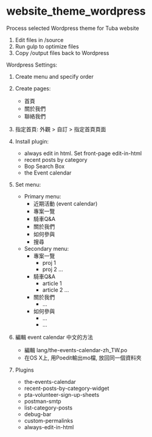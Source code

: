 # website_theme_wordpress

Process selected Wordpress theme for Tuba website

1. Edit files in /source
2. Run gulp to optimize files
3. Copy /output files back to Wordpress

Wordpress Settings:

1. Create menu and specify order

2. Create pages:
    - 首頁
    - 關於我們
    - 聯絡我們

3. 指定首頁: 外觀 > 自訂 > 指定首頁頁面

4. Install plugin:
    - always edit in html. Set front-page edit-in-html
    - recent posts by category
    - Bop Search Box
    - the Event calendar

5. Set menu:
    - Primary menu:
        - 近期活動 (event calendar)
        - 專案一覽
        - 騎車Q&A
        - 關於我們
        - 如何參與
        - 搜尋
    - Secondary menu:
        - 專案一覽
            - proj 1
            - proj 2
            ...
        - 騎車Q&A
            - article 1
            - article 2
            ...
        - 關於我們
            - ...
        - 如何參與
            - ...
            - ...

6. 編輯 event calendar 中文的方法
    - 編輯 lang/the-events-calendar-zh_TW.po
    - 在OS X上, 用Poedit輸出mo檔, 放回同一個資料夾

7. Plugins

    - the-events-calendar
    - recent-posts-by-category-widget
    - pta-volunteer-sign-up-sheets
    - postman-smtp
    - list-category-posts
    - debug-bar
    - custom-permalinks
    - always-edit-in-html